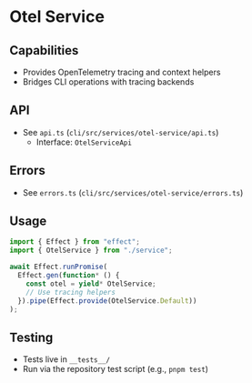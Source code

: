# Otel Service

## Capabilities
- Provides OpenTelemetry tracing and context helpers
- Bridges CLI operations with tracing backends

## API
- See `api.ts` (`cli/src/services/otel-service/api.ts`)
  - Interface: `OtelServiceApi`

## Errors
- See `errors.ts` (`cli/src/services/otel-service/errors.ts`)

## Usage
```ts
import { Effect } from "effect";
import { OtelService } from "./service";

await Effect.runPromise(
  Effect.gen(function* () {
    const otel = yield* OtelService;
    // Use tracing helpers
  }).pipe(Effect.provide(OtelService.Default))
);
```

## Testing
- Tests live in `__tests__/`
- Run via the repository test script (e.g., `pnpm test`)
